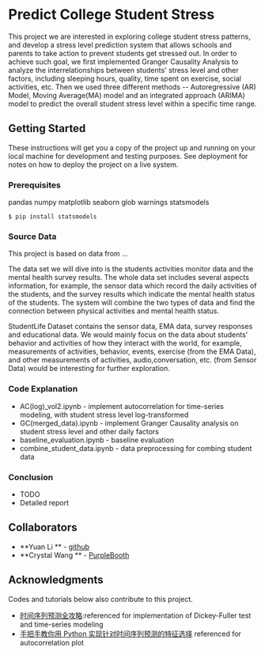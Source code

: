 # Predict College Student Stress

This project we are interested in exploring college student stress patterns, and develop a stress level prediction system that allows schools and parents to take action to prevent students get stressed out. In order to achieve such goal, we first implemented Granger Causality Analysis to analyze the interrelationships between students' stress level and other factors, including sleeping hours, quality, time spent on exercise, social activities, etc. Then we used three different methods -- Autoregressive (AR) Model, Moving Average(MA) model and an integrated approach (ARIMA) model to predict the overall student stress level within a specific time range.

## Getting Started

These instructions will get you a copy of the project up and running on your local machine for development and testing purposes. See deployment for notes on how to deploy the project on a live system.

### Prerequisites

pandas
numpy
matplotlib
seaborn
glob
warnings
statsmodels

```
$ pip install statsmodels
```

### Source Data
This project is based on data from  ...

The data set we will dive into is the students activities monitor data and the mental health survey results. The whole data set includes several aspects information, for example, the sensor data which record the daily activities of the students,
and the survey results which indicate the mental health status of the students. The system will combine the two types of data and find the connection between physical activities and mental health status.

StudentLife Dataset contains the sensor data, EMA data, survey responses and educational data. We would mainly focus on the data about students’ behavior and activities of how they interact with the world, for example, measurements of activities, behavior, events, exercise (from the EMA Data), and other measurements of activities, audio,conversation, etc. (from Sensor Data) would be interesting for further exploration.

### Code Explanation
* AC(log)_vol2.ipynb - implement autocorrelation for time-series modeling, with student stress level log-transformed 
* GC(merged_data).ipynb - implement Granger Causality analysis on student stress level and other daily factors
* baseline_evaluation.ipynb - baseline evaluation
* combine_student_data.ipynb - data preprocessing for combing student data 

### Conclusion
* TODO
* Detailed report


## Collaborators

* **Yuan Li ** - [github](https://github.com/yuanlii)
* **Crystal Wang ** - [PurpleBooth](https://github.com/PurpleBooth)


## Acknowledgments
Codes and tutorials below also contribute to this project.

* [时间序列预测全攻略](https://my.oschina.net/zhiyonghe/blog/906307):referenced for implementation of Dickey-Fuller test and time-series modeling
* [手把手教你用 Python 实现针对时间序列预测的特征选择](https://cloud.tencent.com/developer/article/1077714) referenced for autocorrelation plot
